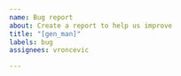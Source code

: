 ```yaml
---
name: Bug report
about: Create a report to help us improve
title: "[gen_man]"
labels: bug
assignees: vroncevic

---
```



